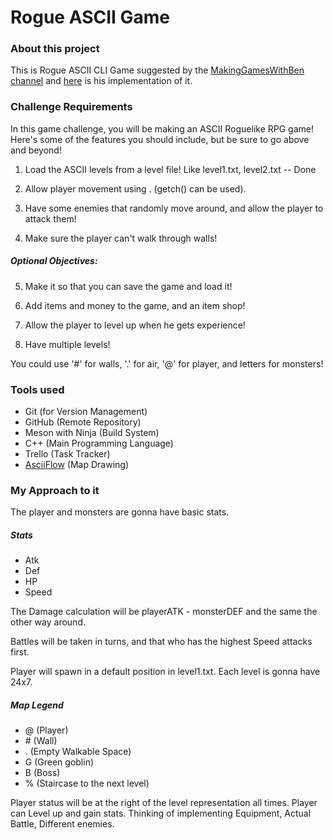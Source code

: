 # Rogue ASCII Game

### About this project

This is Rogue ASCII CLI Game suggested by the [MakingGamesWithBen channel](https://www.youtube.com/@makinggameswithben) and [here](https://www.youtube.com/watch?v=tVWckBaB5xo&list=PLSPw4ASQYyynKPY0I-QFHK0iJTjnvNUys&index=29) is his implementation of it.


### Challenge Requirements

In this game challenge, you will be making an ASCII Roguelike RPG game! Here's some of the features you should include, but be sure to go above and beyond!

1. Load the ASCII levels from a level file! Like level1.txt, level2.txt -- Done

2. Allow player movement using <wasd>. (getch() can be used).

3. Have some enemies that randomly move around, and allow the player to attack them!

4. Make sure the player can't walk through walls!

##### Optional Objectives:

5. Make it so that you can save the game and load it!

6. Add items and money to the game, and an item shop!

7. Allow the player to level up when he gets experience!

8. Have multiple levels!

You could use '#' for walls, '.' for air, '@' for player, and letters for monsters!


### Tools used

- Git (for Version Management)
- GitHub (Remote Repository)
- Meson with Ninja (Build System)
- C++ (Main Programming Language)
- Trello (Task Tracker)
- [AsciiFlow](https://asciiflow.com) (Map Drawing)


### My Approach to it

The player and monsters are gonna have basic stats.

##### Stats

- Atk
- Def
- HP
- Speed

The Damage calculation will be playerATK - monsterDEF and the same the other way around.

Battles will be taken in turns, and that who has the highest Speed attacks first.

Player will spawn in a default position in level1.txt. Each level is gonna have 24x7.

##### Map Legend

- @ (Player)
- \# (Wall)
- . (Empty Walkable Space)
- G (Green goblin)
- B (Boss)
- % (Staircase to the next level)

Player status will be at the right of the level representation all times.
Player can Level up and gain stats.
Thinking of implementing Equipment, Actual Battle, Different enemies.
